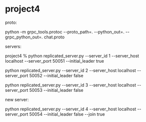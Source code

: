 # project4


proto:

python -m grpc_tools.protoc --proto_path=. --python_out=. --grpc_python_out=. chat.proto



servers:

project4 % python replicated_server.py --server_id 1 --server_host localhost --server_port 50051 --initial_leader true

python replicated_server.py --server_id 2 --server_host localhost --server_port 50052 --initial_leader false

python replicated_server.py --server_id 3 --server_host localhost --server_port 50053 --initial_leader false





new server:

python replicated_server.py --server_id 4 --server_host localhost --server_port 50054 --initial_leader false --join true
